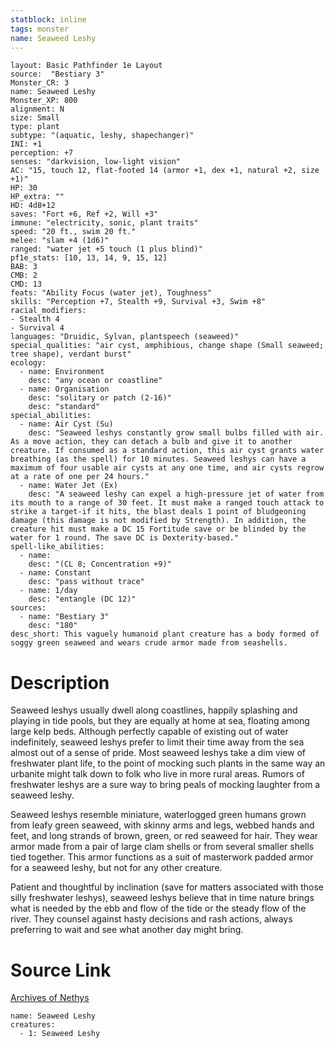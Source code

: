 ```yaml
---
statblock: inline
tags: monster
name: Seaweed Leshy
---
```

```statblock
layout: Basic Pathfinder 1e Layout
source:  "Bestiary 3"
Monster_CR: 3
name: Seaweed Leshy
Monster_XP: 800
alignment: N
size: Small
type: plant
subtype: "(aquatic, leshy, shapechanger)"
INI: +1
perception: +7
senses: "darkvision, low-light vision"
AC: "15, touch 12, flat-footed 14 (armor +1, dex +1, natural +2, size +1)"
HP: 30
HP_extra: ""
HD: 4d8+12
saves: "Fort +6, Ref +2, Will +3"
immune: "electricity, sonic, plant traits"
speed: "20 ft., swim 20 ft."
melee: "slam +4 (1d6)"
ranged: "water jet +5 touch (1 plus blind)"
pf1e_stats: [10, 13, 14, 9, 15, 12]
BAB: 3
CMB: 2
CMD: 13
feats: "Ability Focus (water jet), Toughness"
skills: "Perception +7, Stealth +9, Survival +3, Swim +8"
racial_modifiers:
- Stealth 4
- Survival 4
languages: "Druidic, Sylvan, plantspeech (seaweed)"
special_qualities: "air cyst, amphibious, change shape (Small seaweed; tree shape), verdant burst"
ecology:
  - name: Environment
    desc: "any ocean or coastline"
  - name: Organisation
    desc: "solitary or patch (2-16)"
    desc: "standard"
special_abilities:
  - name: Air Cyst (Su)
    desc: "Seaweed leshys constantly grow small bulbs filled with air. As a move action, they can detach a bulb and give it to another creature. If consumed as a standard action, this air cyst grants water breathing (as the spell) for 10 minutes. Seaweed leshys can have a maximum of four usable air cysts at any one time, and air cysts regrow at a rate of one per 24 hours."
  - name: Water Jet (Ex)
    desc: "A seaweed leshy can expel a high-pressure jet of water from its mouth to a range of 30 feet. It must make a ranged touch attack to strike a target-if it hits, the blast deals 1 point of bludgeoning damage (this damage is not modified by Strength). In addition, the creature hit must make a DC 15 Fortitude save or be blinded by the water for 1 round. The save DC is Dexterity-based."
spell-like_abilities:
  - name:
    desc: "(CL 8; Concentration +9)"
  - name: Constant
    desc: "pass without trace"
  - name: 1/day
    desc: "entangle (DC 12)"
sources:
  - name: "Bestiary 3"
    desc: "180"
desc_short: This vaguely humanoid plant creature has a body formed of soggy green seaweed and wears crude armor made from seashells.
```
# Description
Seaweed leshys usually dwell along coastlines, happily splashing and playing in tide pools, but they are equally at home at sea, floating among large kelp beds. Although perfectly capable of existing out of water indefinitely, seaweed leshys prefer to limit their time away from the sea almost out of a sense of pride. Most seaweed leshys take a dim view of freshwater plant life, to the point of mocking such plants in the same way an urbanite might talk down to folk who live in more rural areas. Rumors of freshwater leshys are a sure way to bring peals of mocking laughter from a seaweed leshy.

Seaweed leshys resemble miniature, waterlogged green humans grown from leafy green seaweed, with skinny arms and legs, webbed hands and feet, and long strands of brown, green, or red seaweed for hair. They wear armor made from a pair of large clam shells or from several smaller shells tied together. This armor functions as a suit of masterwork padded armor for a seaweed leshy, but not for any other creature.

Patient and thoughtful by inclination (save for matters associated with those silly freshwater leshys), seaweed leshys believe that in time nature brings what is needed by the ebb and flow of the tide or the steady flow of the river. They counsel against hasty decisions and rash actions, always preferring to wait and see what another day might bring.
# Source Link
[Archives of Nethys](https://aonprd.com/MonsterDisplay.aspx?ItemName=Seaweed%20Leshy)
```encounter-table
name: Seaweed Leshy
creatures:
  - 1: Seaweed Leshy
```
